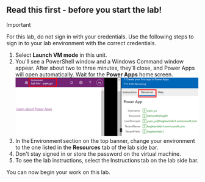 ## Read this first - before you start the lab!

> [!IMPORTANT]
> For this lab,  do not sign in with your credentials. Use the following steps to sign in to your lab environment with the correct credentials.

1. Select **Launch VM mode** in this unit.
1. You'll see a PowerShell window and a Windows Command window appear. After about two to three minutes, they'll close, and Power Apps will open automatically. Wait for the **Power Apps** home screen.
  ![Screenshot of the Environment Section.](../get-started-with-powerapps/media/environment.png)  
3. In the Environment section on the top banner, change your environment to the one listed  in the **Resources** tab of the lab side bar.
4. Don't stay signed in or store the password on the virtual machine.
5. To see the lab instructions, select the Instructions tab on the lab side bar.

You can now begin your work on this lab.
